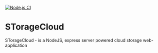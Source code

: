 [![Node.js CI](https://github.com/stbestichhh/CloudStorage/actions/workflows/node.js.yml/badge.svg)](https://github.com/stbestichhh/CloudStorage/actions/workflows/node.js.yml)

# STorageCloud
STorageCloud - is a NodeJS, express server powered cloud storage web-application
